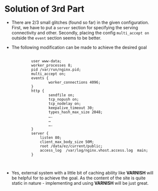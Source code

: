 **Solution of 3rd Part**
========================

 - There are 2/3 small glitches (found so far) in the given configuration. First, we have to put a ``server`` section for specifying the serving connectivity and other. Secondly, placing the config ``multi_accept on`` outside the ``event`` section seems to be better.

 - The following modification can be made to achieve the desired goal

    <pre>
        <code>
            user www-data;
            worker_processes 8;
            pid /var/run/nginx.pid;
            multi_accept on;
            events {
                    worker_connections 4096;
            }
            http {
                    sendfile on;
                    tcp_nopush on;
                    tcp_nodelay on;
                    keepalive_timeout 30;
                    types_hash_max_size 2048;
                    ….
                    …
                    ….
            }
            server {
                listen 80;
                client_max_body_size 50M;
                root /data/ez/current/public;
                access_log  /var/log/nginx.vhost.access.log  main;
            }
        </code>
    </pre>


 - Yes, external system with a little bit of caching ability like **VARNISH** will be helpful for to achieve the goal. As the content of the site is quite static in nature - implementing and using **VARNISH** will be just great.